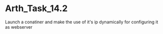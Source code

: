 # Arth_Task_14.2
Launch a conatiner and make the use of it's ip dynamically for configuring it as webserver
